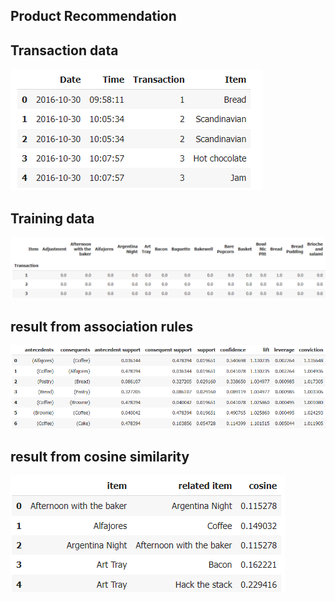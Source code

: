 ## Product Recommendation

## Transaction data
![Transaction](./img00_txn_data.png)  

## Training data
![Training](./img01_training_data.png)  

## result from association rules
![association](./img02_result_marketbasket.png) 

## result from cosine similarity
![cosine](./img03_result_cosine.png)  

